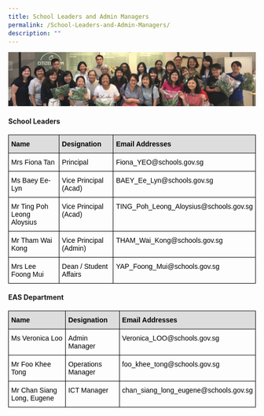 ```yaml
---
title: School Leaders and Admin Managers
permalink: /School-Leaders-and-Admin-Managers/
description: ""
---
```

![](/images/staff_sub_banner.jpg)

#### School Leaders

<style type="text/css">
.tg  {border-collapse:collapse;border-spacing:0;}
.tg td{border-color:black;border-style:solid;border-width:1px;font-family:Arial, sans-serif;font-size:14px;
  overflow:hidden;padding:10px 5px;word-break:normal;}
.tg th{border-color:black;border-style:solid;border-width:1px;font-family:Arial, sans-serif;font-size:14px;
  font-weight:normal;overflow:hidden;padding:10px 5px;word-break:normal;}
.tg .tg-096r{color:#000000;text-align:left;vertical-align:top}
.tg .tg-jobf{background-color:#DDD;color:#000000;font-weight:bold;text-align:left;vertical-align:top}
</style>
<table class="tg">
<thead>
  <tr>
    <th class="tg-jobf">Name</th>
    <th class="tg-jobf">Designation</th>
    <th class="tg-jobf">Email Addresses</th>
  </tr>
</thead>
<tbody>
  <tr>
    <td class="tg-096r">Mrs Fiona Tan<br></td>
    <td class="tg-096r">Principal    </td>
    <td class="tg-096r">Fiona_YEO@schools.gov.sg</td>
  </tr>
  <tr>
    <td class="tg-096r">Ms Baey Ee-Lyn </td>
    <td class="tg-096r">Vice Principal (Acad) </td>
    <td class="tg-096r">BAEY_Ee_Lyn@schools.gov.sg </td>
  </tr>
  <tr>
    <td class="tg-096r">Mr Ting Poh Leong Aloysius<br></td>
    <td class="tg-096r">Vice Principal (Acad)</td>
    <td class="tg-096r">TING_Poh_Leong_Aloysius@schools.gov.sg</td>
  </tr>
  <tr>
    <td class="tg-096r">Mr Tham Wai Kong<br></td>
    <td class="tg-096r">Vice Principal (Admin)</td>
    <td class="tg-096r">THAM_Wai_Kong@schools.gov.sg<br></td>
  </tr>
  <tr>
    <td class="tg-096r">Mrs Lee Foong Mui </td>
    <td class="tg-096r">Dean / Student Affairs </td>
    <td class="tg-096r">YAP_Foong_Mui@schools.gov.sg </td>
  </tr>
</tbody>
</table>

#### EAS Department

<style type="text/css">
.tg  {border-collapse:collapse;border-spacing:0;}
.tg td{border-color:black;border-style:solid;border-width:1px;font-family:Arial, sans-serif;font-size:14px;
  overflow:hidden;padding:10px 5px;word-break:normal;}
.tg th{border-color:black;border-style:solid;border-width:1px;font-family:Arial, sans-serif;font-size:14px;
  font-weight:normal;overflow:hidden;padding:10px 5px;word-break:normal;}
.tg .tg-096r{color:#000000;text-align:left;vertical-align:top}
.tg .tg-jobf{background-color:#DDD;color:#000000;font-weight:bold;text-align:left;vertical-align:top}
</style>
<table class="tg">
<thead>
  <tr>
    <th class="tg-jobf">Name</th>
    <th class="tg-jobf">Designation</th>
    <th class="tg-jobf">Email Addresses</th>
  </tr>
</thead>
<tbody>
  <tr>
    <td class="tg-096r">Ms Veronica Loo</td>
    <td class="tg-096r">Admin Manager</td>
    <td class="tg-096r">Veronica_LOO@schools.gov.sg</td>
  </tr>
  <tr>
    <td class="tg-096r">Mr Foo Khee Tong</td>
    <td class="tg-096r">Operations Manager</td>
    <td class="tg-096r">foo_khee_tong@schools.gov.sg</td>
  </tr>
  <tr>
    <td class="tg-096r">Mr Chan Siang Long, Eugene</td>
    <td class="tg-096r">ICT Manager</td>
    <td class="tg-096r">chan_siang_long_eugene@schools.gov.sg</td>
  </tr>
</tbody>
</table>